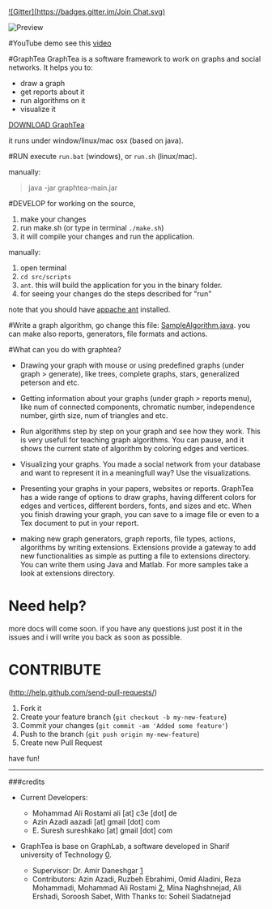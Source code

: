 [![Gitter](https://badges.gitter.im/Join Chat.svg)](https://gitter.im/graphtheorysoftware/GraphTea?utm_source=badge&utm_medium=badge&utm_campaign=pr-badge&utm_content=badge)

![Preview](http://github.com/graphtheorysoftware/GraphTea/raw/master/src/presentation/peterson.png)

#YouTube demo
see this [video](http://www.youtube.com/watch?v=0gblxDCNsmY)

#GraphTea
GraphTea is a software framework to work on graphs and social networks. 
It helps you to:
- draw a graph
- get reports about it
- run algorithms on it
- visualize it

[DOWNLOAD GraphTea](https://github.com/graphtheorysoftware/GraphTea/zipball/master)

it runs under window/linux/mac osx (based on java).

#RUN
execute `run.bat` (windows), or `run.sh` (linux/mac).

manually:
> java -jar graphtea-main.jar

#DEVELOP
for working on the source, 

1. make your changes
2. run make.sh (or type in terminal `./make.sh`)
3. it will compile your changes and run the application.


manually:

1. open terminal
2. `cd src/scripts`
3. `ant`. this will build the application for you in the binary folder.
4. for seeing your changes do the steps described for "run"

note that you should have [appache ant](http://ant.apache.org/) installed.

#Write a graph algorithm,
go change this file: [SampleAlgorithm.java](https://github.com/graphtheorysoftware/GraphTea/blob/master/src/graphtea/extensions/algorithms/SampleAlgorithm.java).
you can make also reports, generators, file formats and actions.

#What can you do with graphtea?

* Drawing your graph with mouse or using predefined graphs (under graph > generate), like trees, complete graphs, stars, generalized peterson and etc.
* Getting information about your graphs (under graph > reports menu), like num of connected components, chromatic number, independence number, girth size, num of triangles and etc.
* Run algorithms step by step on your graph and see how they work. This is very usefull for teaching graph algorithms. You can pause, and it shows the current state of algorithm by coloring edges and vertices.
* Visualizing your graphs. You made a social network from your database and want to represent it in a meaningfull way? Use the visualizations.
* Presenting your graphs in your papers, websites or reports. GraphTea has a wide range of options to draw graphs, having different colors for edges and vertices, different borders, fonts, and sizes and etc. When you finish drawing your graph, you can save to a image file or even to a Tex document to put in your report.

* making new graph generators, graph reports, file types, actions, algorithms by writing extensions. Extensions provide a gateway to add new functionalities as simple as putting a file to extensions directory. You can write them using Java and Matlab. For more samples take a look at extensions directory.

# Need help?
more docs will come soon. if you have any questions just post it in the issues and i will write you back as soon as possible.

# CONTRIBUTE
(http://help.github.com/send-pull-requests/)

1. Fork it
2. Create your feature branch (`git checkout -b my-new-feature`)
3. Commit your changes (`git commit -am 'Added some feature'`)
4. Push to the branch (`git push origin my-new-feature`)
5. Create new Pull Request

have fun!





---
###credits

- Current Developers:
  - Mohammad Ali Rostami ali [at] c3e [dot] de
  - Azin Azadi aazadi [at] gmail [dot] com
  - E. Suresh  sureshkako [at] gmail [dot] com

- GraphTea is base on GraphLab, a software developed in Sharif university of Technology [0].
  - Supervisor: Dr. Amir Daneshgar [1]
  - Contributors: Azin Azadi, Ruzbeh Ebrahimi, Omid Aladini, Reza Mohammadi, Mohammad Ali Rostami [2], Mina Naghshnejad, Ali Ershadi, Soroosh Sabet, With Thanks to: Soheil Siadatnejad



[0]: http://www.sharif.ir

[1]: http://sharif.edu/~daneshgar/

[2]: http://c3e.de/team/arostami


